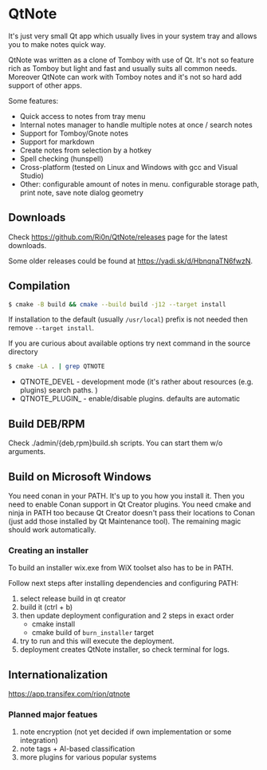 QtNote
======
It's just very small Qt app which usually lives in your system tray and allows you to make notes quick way.

QtNote was written as a clone of Tomboy with use of Qt.
It's not so feature rich as Tomboy but light and fast and usually suits all common needs.
Moreover QtNote can work with Tomboy notes and it's not so hard add support of other apps.

Some features:
* Quick access to notes from tray menu
* Internal notes manager to handle multiple notes at once / search notes
* Support for Tomboy/Gnote notes
* Support for markdown
* Create notes from selection by a hotkey
* Spell checking (hunspell)
* Cross-platform (tested on Linux and Windows with gcc and Visual Studio)
* Other: configurable amount of notes in menu. configurable storage path, print note, save note dialog geometry


## Downloads

Check https://github.com/Ri0n/QtNote/releases page for the latest downloads.

Some older releases could be found at https://yadi.sk/d/HbnqnaTN6fwzN.

## Compilation
```bash
$ cmake -B build && cmake --build build -j12 --target install
```

If installation to the default (usually `/usr/local`) prefix is not needed then remove `--target install`.

If you are curious about available options try next command in the source directory

```bash
$ cmake -LA . | grep QTNOTE
```

* QTNOTE_DEVEL - development mode (it's rather about resources (e.g. plugins) search paths. )
* QTNOTE_PLUGIN_ - enable/disable plugins. defaults are automatic

## Build DEB/RPM

Check ./admin/{deb,rpm}build.sh scripts. You can start them w/o arguments.

## Build on Microsoft Windows

You need conan in your PATH. It's up to you how you install it. Then you need to enable
Conan support in Qt Creator plugins. You need cmake and ninja in PATH too because 
Qt Creator doesn't pass their locations to Conan (just add those installed by 
Qt Maintenance tool). The remaining magic should work automatically.

### Creating an installer

To build an installer wix.exe from WiX toolset also has to be in PATH. 

Follow next steps after installing dependencies and configuring PATH:

1. select release build in qt creator
2. build it (ctrl + b)
3. then update deployment configuration and 2 steps in exact order
   * cmake install
   * cmake build of `burn_installer` target
4. try to run and this will execute the deployment.
5. deployment creates QtNote installer, so check terminal for logs.

## Internationalization

https://app.transifex.com/rion/qtnote

### Planned major featues

1. note encryption (not yet decided if own implementation or some integration)
2. note tags + AI-based classification
3. more plugins for various popular systems

    

